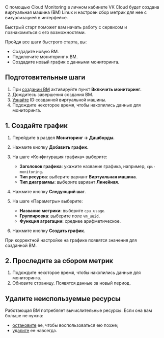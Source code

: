 С помощью Cloud Monitoring в личном кабинете VK Cloud будет создана виртуальная машина (ВМ) Linux и настроен сбор метрик для нее с визуализацией в интерфейсе.

Быстрый старт поможет вам начать работу с сервисом и познакомиться с его возможностями.

Пройдя все шаги быстрого старта, вы:

- Создадите новую ВМ.
- Подключите мониторинг к ВМ.
- Создадите новый график с данными мониторинга.

## Подготовительные шаги

1. При [создании ВМ](/ru/computing/iaas/service-management/vm/vm-create) активируйте пункт **Включить мониторинг**.
1. Дождитесь завершения создания ВМ.
1. [Узнайте](/ru/computing/iaas/service-management/vm/vm-manage#poluchenie_id_virtualnoy_mashiny) ID созданной виртуальной машины.
1. Подождите некоторое время, чтобы накопились данные для мониторинга.

## 1. Создайте график

1. Перейдите в раздел **Мониторинг → Дашборды**.
1. Нажмите кнопку **Добавить график**.
1. На шаге «Конфигурация графика» выберите:

   - **Заголовок графика**: укажите название графика, например, `cpu-monitoring`.
   - **Тип ресурса**: выберите вариант **Виртуальная машина**.
   - **Тип диаграммы**: выберите вариант **Линейная**.

1. Нажмите кнопку **Следующий шаг**.
1. На шаге «Параметры» выберите:

   - **Название метрики**: выберите `cpu_usage`.
   - **Группировка**: выберите поле `vm_uuid`.
   - **Функция агрегации**: среднее арифметическое.

1. Нажмите кнопку **Создать график**.

При корректной настройке на графике появятся значения для созданной ВМ.

## 2. Проследите за сбором метрик

1. Подождите некоторое время, чтобы накопились данные для мониторинга.
1. Обновите страницу. Появятся данные за новый период.

## Удалите неиспользуемые ресурсы

Работающая ВМ потребляет вычислительные ресурсы. Если она вам больше не нужна:

- [остановите](/ru/computing/iaas/service-management/vm/vm-manage#start_stop_restart_vm) ее, чтобы воспользоваться ею позже;
- [удалите](/ru/computing/iaas/service-management/vm/vm-manage#delete_vm) ее навсегда.
